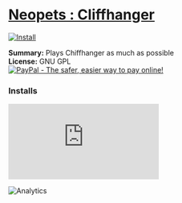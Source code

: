 # [Neopets : Cliffhanger](.)

[![Install](../../resources/image/install_button.jpg)](../../../../raw/master/scripts/Neopets_Cliffhanger/28760.user.js)

**Summary:** Plays Chiffhanger as much as possible<br />
**License:** GNU GPL<br />
[![PayPal - The safer, easier way to pay online!](https://www.paypalobjects.com/en_US/i/btn/btn_donate_SM.gif "PayPal - The safer, easier way to pay online!")](https://goo.gl/DNfg2w)


### Installs
![Daily installs](http://gm.wesley.eti.br/count.php?id=scripts/Neopets_Cliffhanger/28760.user.js&type=image)

![Analytics](https://ga-beacon.appspot.com/UA-462297-6/master/Neopets_Cliffhanger?pixel)
